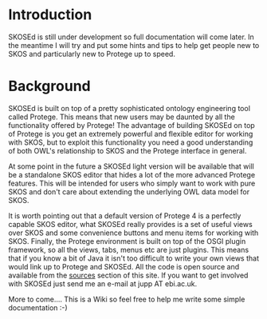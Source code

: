 # Introduction #

SKOSEd is still under development so full documentation will come later. In the meantime I will try and put some hints and tips to help get people new to SKOS and particularly new to Protege up to speed.


# Background #

SKOSEd is built on top of a pretty sophisticated ontology engineering tool called Protege. This means that new users may be daunted by all the functionality offered by Protege! The advantage of building SKOSEd on top of Protege is you get an extremely powerful and flexible editor for working with SKOS, but to exploit this functionality you need a good understanding of both OWL's relationship to SKOS and the Protege interface in general.

At some point in the future a SKOSEd light version will be available that will be a standalone SKOS editor that hides a lot of the more advanced Protege features. This will be intended for users who simply want to work with pure SKOS and don't care about extending the underlying OWL data model for SKOS.

It is worth pointing out that a default version of Protege 4 is a perfectly capable SKOS editor, what SKOSEd really provides is a set of useful views over SKOS and some convenience buttons and menu items for working with SKOS. Finally, the Protege environment  is built on top of the OSGI plugin framework, so all the views, tabs, menus etc are just plugins. This means that if you know a bit of Java it isn't too difficult to write your own views that would link up to Protege and SKOSEd. All the code is open source and available from the [sources](http://code.google.com/p/skoseditor/source/checkout) section of this site. If you want to get involved with SKOSEd just send me an e-mail at jupp AT ebi.ac.uk.


More to come.... This is a Wiki so feel free to help me write some simple documentation :-)
